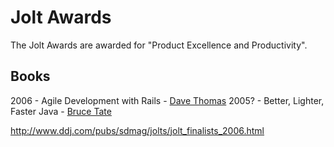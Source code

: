 # Jolt Awards

The Jolt Awards are awarded for "Product Excellence and Productivity".


## Books
2006 - Agile Development with Rails - [Dave Thomas](/wiki/dave_thomas)
2005? - Better, Lighter, Faster Java - [Bruce Tate](/wiki/bruce_tate)

http://www.ddj.com/pubs/sdmag/jolts/jolt_finalists_2006.html